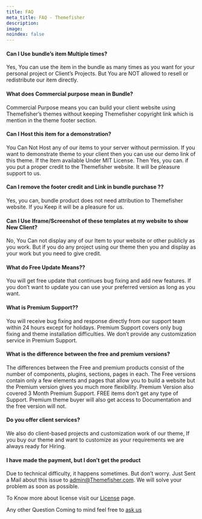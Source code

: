 ```yaml
---
title: FAQ
meta_title: FAQ - Themefisher
description: 
image: 
noindex: false
---
```


<div class="row gx-5">
<div class="col-md-6">

#### Can I Use bundle’s item Multiple times?

Yes, You can use the item in the bundle as many times as you want for your personal project or Client’s Projects. But You are NOT allowed to resell or redistribute our item directly.

#### What does Commercial purpose mean in Bundle?

Commercial Purpose means you can build your client website using Themefisher’s themes without keeping Themefisher copyright link which is mention in the theme footer section.

#### Can I Host this item for a demonstration?

You Can Not Host any of our items to your server without permission. If you want to demonstrate theme to your client then you can use our demo link of this theme.
If the Item available Under MIT License. Then Yes, you can. if you put a proper credit to the Themefisher website. It will be pleasure support to us.

#### Can I remove the footer credit and Link in bundle purchase ??

Yes, you can, bundle product does not need attribution to Themefisher website.
If you Keep it will be a pleasure for us.

#### Can I Use Iframe/Screenshot of these templates at my website to show New Client?

No, You Can not display any of our Item to your website or other publicly as you work. But if you do any project using our theme then you and display as your work but you need to give credit.

#### What do Free Update Means??

You will get free update that continues bug fixing and add new features. If you don’t want to update you can use your preferred version as long as you want.

</div>
<div class= "col-md-6">

#### What is Premium Support??

You will receive bug fixing and response directly from our support team within 24 hours except for holidays. Premium Support covers only bug fixing and theme installation difficulties. We don’t provide any customization service in Premium Support.

#### What is the difference between the free and premium versions?

The differences between the Free and premium products consist of the number of components, plugins, sections, pages in each. The Free versions contain only a few elements and pages that allow you to build a website but the Premium version gives you much more flexibility. Premium Version also covered 3 Month Premium Support. FREE items don’t get any type of Support. Premium theme buyer will also get access to Documentation and the free version will not.

#### Do you offer client services?

We also do client-based projects and customization work of our theme, If you buy our theme and want to customize as your requirements we are always ready for Hiring.

#### I have made the payment, but I don’t get the product

Due to technical difficulty, it happens sometimes. But don’t worry. Just Sent a Mail about this issue to [admin@Themefisher.com](mailto:mehedi@themfisher.com). We will solve your problem as soon as possible.

To Know more about license visit our [License](/license) page. 

Any other Question Coming to mind feel free to <a href="javascript:;" onclick="Assistant('open')">ask us</a>

</div>
</div>
